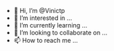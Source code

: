 - 👋 Hi, I’m @Vinictp
- 👀 I’m interested in ...
- 🌱 I’m currently learning ...
- 💞️ I’m looking to collaborate on ...
- 📫 How to reach me ...

<!---
Vinictp/Vinictp is a ✨ special ✨ repository because its `README.md` (this file) appears on your GitHub profile.
You can click the Preview link to take a look at your changes.
--->
